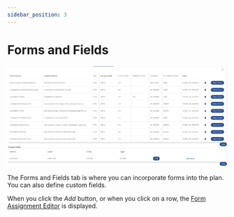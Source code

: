 ```yaml
---
sidebar_position: 3
---
```


# Forms and Fields

![Lists](./img/lists.png)

The Forms and Fields tab is where you can incorporate forms into the plan.  You can also define custom fields.

When you click the *Add* button, or when you click on a row, the [Form Assignment Editor](form-assignment-editor) is displayed.


